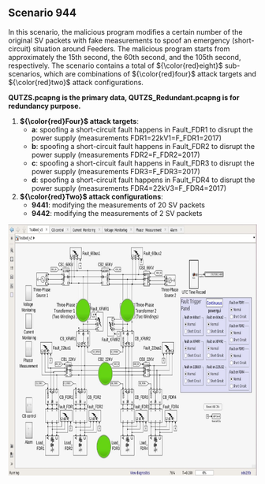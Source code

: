 ## Scenario 944
In this scenario, the malicious program modifies a certain number of the original SV packets with fake measurements to spoof an emergency (short-circuit) situation around Feeders. The malicious program starts from approximately the 15th second, the 60th second, and the 105th second, respectively. The scenario contains a total of ${\color{red}eight}$ sub-scenarios, which are combinations of ${\color{red}four}$ attack targets and ${\color{red}two}$ attack configurations.

**QUTZS.pcapng is the primary data, QUTZS_Redundant.pcapng is for redundancy purpose.**

1. **${\color{red}Four}$ attack targets**: 
   - **a**: spoofing a short-circuit fault happens in Fault_FDR1 to disrupt the power supply (measurements FDR1=22kV1=F_FDR1=2017)
   - **b**: spoofing a short-circuit fault happens in Fault_FDR2 to disrupt the power supply (measurements FDR2=F_FDR2=2017)
   - **c**: spoofing a short-circuit fault happens in Fault_FDR3 to disrupt the power supply (measurements FDR3=F_FDR3=2017)
   - **d**: spoofing a short-circuit fault happens in Fault_FDR4 to disrupt the power supply (measurements FDR4=22kV3=F_FDR4=2017)
2. **${\color{red}Two}$ attack configurations**:
   - **9441**: modifying the measurements of 20 SV packets
   - **9442**: modifying the measurements of 2 SV packets

<img src="https://github.com/CSCRC-SCREED/QUT-ZSS-2023-SV/blob/main/Datasets/PrimaryPlant.jpg" alt="" width="800" height="510" />